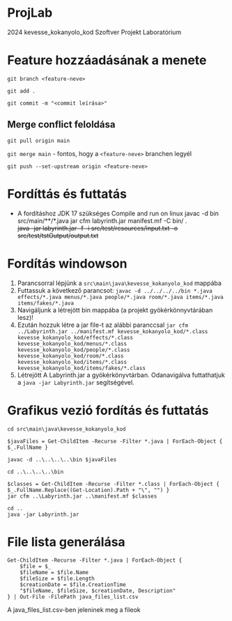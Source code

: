# ProjLab
2024 kevesse_kokanyolo_kod Szoftver Projekt Laboratórium

# Feature hozzáadásának a menete
`git branch <feature-neve>`

`git add .`

`git commit -m "<commit leírása>"`
## Merge conflict feloldása
`git pull origin main`

`git merge main` - fontos, hogy a `<feature-neve>` branchen legyél

`git push --set-upstream origin <feature-neve>`


# Fordíttás és futtatás 
- A fordításhoz JDK 17 szükséges
Compile and run on linux
javac -d bin src/main/**/*.java
jar cfm labyrinth.jar manifest.mf -C bin/ .     
~~java -jar labyrinth.jar -f -i src/test/resources/input.txt  -o src/test/tstOutput/output.txt~~

# Fordítás windowson
1. Parancsorral lépjünk a `src\main\java\kevesse_kokanyolo_kod` mappába
2. Futtassuk a következő parancsot: `javac -d ../../../../bin *.java effects/*.java menus/*.java people/*.java room/*.java items/*.java items/fakes/*.java`
3. Navigáljunk a létrejött bin mappába (a projekt gyökérkönnyvtárában lesz)!
4. Ezután hozzuk létre a jar file-t az alábbi paranccsal `jar cfm ../Labyrinth.jar ../manifest.mf kevesse_kokanyolo_kod/*.class kevesse_kokanyolo_kod/effects/*.class kevesse_kokanyolo_kod/menus/*.class kevesse_kokanyolo_kod/people/*.class kevesse_kokanyolo_kod/room/*.class kevesse_kokanyolo_kod/items/*.class kevesse_kokanyolo_kod/items/fakes/*.class`
5. Létrejött A Labyrinth.jar a gyökérkönyvtárban. Odanavigálva futtathatjuk a `java -jar Labyrinth.jar` segítségével.



# Grafikus vezió fordítás és futtatás
 
```
cd src\main\java\kevesse_kokanyolo_kod
```

```
$javaFiles = Get-ChildItem -Recurse -Filter *.java | ForEach-Object { $_.FullName }
```

```
javac -d ..\..\..\..\bin $javaFiles
```

```
cd ..\..\..\..\bin
```
```
$classes = Get-ChildItem -Recurse -Filter *.class | ForEach-Object { $_.FullName.Replace((Get-Location).Path + "\", "") }
jar cfm ..\Labyrinth.jar ..\manifest.mf $classes
```

```
cd ..
java -jar Labyrinth.jar
```


# File lista generálása
```
Get-ChildItem -Recurse -Filter *.java | ForEach-Object {
    $file = $_
    $fileName = $file.Name
    $fileSize = $file.Length
    $creationDate = $file.CreationTime
    "$fileName, $fileSize, $creationDate, Description"
} | Out-File -FilePath java_files_list.csv
```
A java_files_list.csv-ben jeleninek meg a fileok